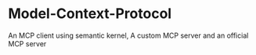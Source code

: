# Model-Context-Protocol
An MCP client using semantic kernel,  A custom MCP server and an official MCP server
